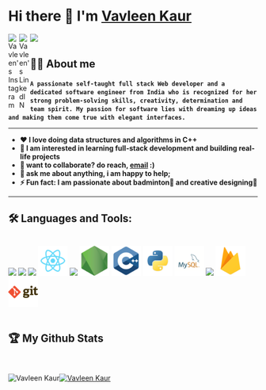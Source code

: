 <h1><b> Hi there 👋 I'm <a href="https://github.com/VavleenKaur">Vavleen Kaur</a></b></h1>

<!--
**VavleenKaur/VavleenKaur** is a ✨ _special_ ✨ repository because its `README.md` (this file) appears on your GitHub profile.

Here are some ideas to get you started:

- 🔭 I’m currently working on ...
- 🌱 I’m currently learning ...
- 👯 I’m looking to collaborate on ...
- 🤔 I’m looking for help with ...
- 💬 Ask me about ...
- 📫 How to reach me: ...
- 😄 Pronouns: ...
- ⚡ Fun fact: ...
-->
<a href="https://www.instagram.com/vavleen_kaur991/">
  <img align="left" alt="Vavleen's Instagram" width="22px" src="https://raw.githubusercontent.com/hussainweb/hussainweb/main/icons/instagram.png" />
</a>
<a href="https://www.linkedin.com/in/vavleen-kaur-88b6b41a1/">
  <img align="left" alt="Vavleen's LinkedIN" width="22px" src="https://raw.githubusercontent.com/peterthehan/peterthehan/master/assets/linkedin.svg" />
</a>

![](https://visitor-badge.glitch.me/badge?page_id=vavleenkaur.vavleenkaur)
<br>
<h2><b>👩‍💻 About me</b></h2>
<code><b>A passionate self-taught full stack Web developer and a dedicated software engineer from India who is recognized for her strong problem-solving skills, creativity, determination and team spirit. My passion for software lies with dreaming up ideas and making them come true with elegant interfaces.</b></code>
<hr>

- **❤️ I love doing data structures and algorithms in C++**
- **🤩 I am interested in learning full-stack development and building real-life projects**
- **📧 want to collaborate? do reach, [email](mailto:shynaishu1910@gmail.com) :)**
- **💬 ask me about anything, i am happy to help;**
- **⚡ Fun fact: I am passionate about badminton🏸 and creative designing💟**
<hr>

<h2><b>🛠 Languages and Tools:</b></h2>
<br>
<code><img height="70" src="https://user-images.githubusercontent.com/25181517/117447535-f00a3a00-af3d-11eb-89bf-45aaf56dbaf1.png"></code>
<code><img height="70" src="https://user-images.githubusercontent.com/25181517/117447663-0fa16280-af3e-11eb-8677-bcf8e4f8e298.png"></code>
<code><img height="70" src="https://user-images.githubusercontent.com/25181517/117447155-6a868a00-af3d-11eb-9cfe-245df15c9f3f.png"></code>
<code><img height="60" src="https://raw.githubusercontent.com/github/explore/80688e429a7d4ef2fca1e82350fe8e3517d3494d/topics/react/react.png"></code>
<code><img height="70" src="https://user-images.githubusercontent.com/25181517/121402101-c89df700-c959-11eb-8b4a-bbadf9e84b30.png"></code>
<code><img height="60" src="https://raw.githubusercontent.com/github/explore/80688e429a7d4ef2fca1e82350fe8e3517d3494d/topics/nodejs/nodejs.png"></code>
<code><img height="60" src="https://raw.githubusercontent.com/github/explore/80688e429a7d4ef2fca1e82350fe8e3517d3494d/topics/cpp/cpp.png"></code>
<code><img height="60" src="https://raw.githubusercontent.com/github/explore/80688e429a7d4ef2fca1e82350fe8e3517d3494d/topics/python/python.png"></code>
<code><img height="60" src="https://raw.githubusercontent.com/github/explore/80688e429a7d4ef2fca1e82350fe8e3517d3494d/topics/mysql/mysql.png"></code>
<code><img height="70" src="https://user-images.githubusercontent.com/25181517/117208736-bdedc080-adf5-11eb-912f-61c7d43705f6.png"></code>
<code><img height="60" src="https://raw.githubusercontent.com/github/explore/80688e429a7d4ef2fca1e82350fe8e3517d3494d/topics/firebase/firebase.png"></code>
<code><img height="60" src="https://raw.githubusercontent.com/github/explore/80688e429a7d4ef2fca1e82350fe8e3517d3494d/topics/git/git.png"></code>
<br>
<br>

<h2><b>🏆 My Github Stats</b></h2>
<br><br>
  <a href="https://github.com/VavleenKaur" target="_blank">
<img src="https://github-readme-stats.vercel.app/api?username=VavleenKaur&show_icons=true&theme=radical" align="left" alt="Vavleen Kaur"/>
  </a>
  <a href="https://github.com/VavleenKaur" target="_blank">
<img src="https://github-readme-stats.vercel.app/api/top-langs/?username=VavleenKaur&hide=jupyter%20notebook&theme=radical&include_all_commits=true&layout=compact"  alt="Vavleen Kaur" width="400" height="200"/>
  </a>



